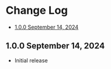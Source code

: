 # Change Log

- [1.0.0 September 14, 2024](#100-september-14-2024)

## 1.0.0 September 14, 2024

- Initial release
